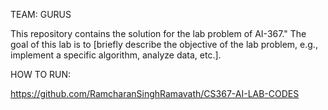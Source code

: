 TEAM: GURUS

This repository contains the solution for the lab problem of AI-367." The goal of this lab is to [briefly describe the objective of the lab problem, e.g., implement a specific algorithm, analyze data, etc.].

HOW TO RUN:

https://github.com/RamcharanSinghRamavath/CS367-AI-LAB-CODES

